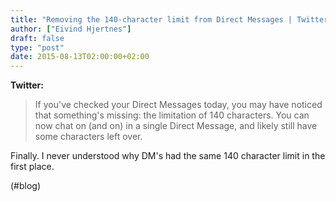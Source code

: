 ```yaml
---
title: "Removing the 140-character limit from Direct Messages | Twitter Blogs"
author: ["Eivind Hjertnes"]
draft: false
type: "post"
date: 2015-08-13T02:00:00+02:00
---
```


**Twitter:**

> If you've checked your Direct Messages today, you may have noticed
> that something's missing: the limitation of 140 characters. You can
> now chat on (and on) in a single Direct Message, and likely still have
> some characters left over.

Finally. I never understood why DM's had the same 140 character limit in
the first place.

(#blog)
